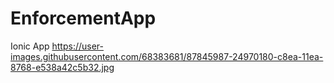 # EnforcementApp
Ionic App
https://user-images.githubusercontent.com/68383681/87845987-24970180-c8ea-11ea-8768-e538a42c5b32.jpg
